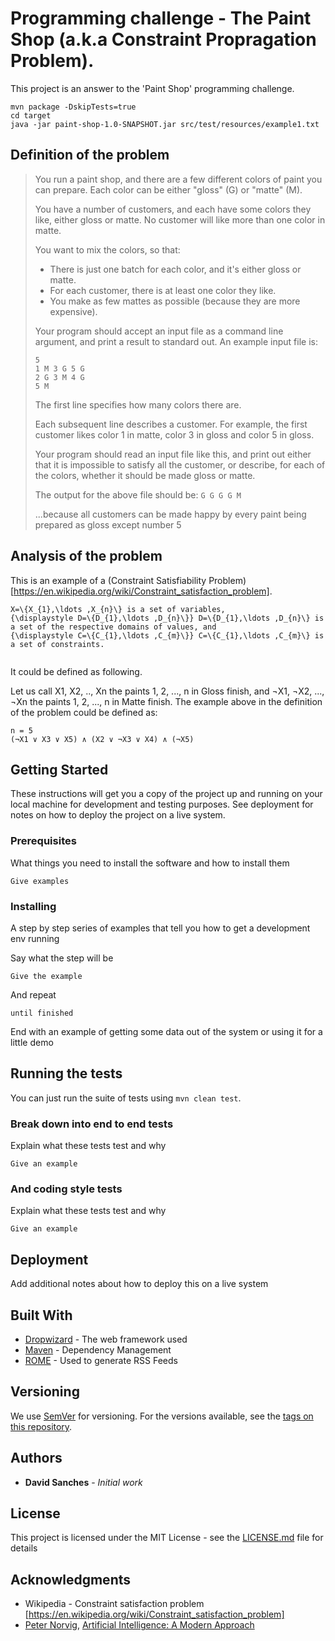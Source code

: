 # Programming challenge - The Paint Shop (a.k.a Constraint Propragation Problem).

This project is an answer to the 'Paint Shop' programming challenge.

```
mvn package -DskipTests=true
cd target
java -jar paint-shop-1.0-SNAPSHOT.jar src/test/resources/example1.txt
```

## Definition of the problem

> You run a paint shop, and there are a few different colors of paint 
you can prepare. Each color can be either "gloss" (G) or "matte" (M).
>
> You have a number of customers, and each have some colors they like, either gloss or matte. No customer will like more than one color in matte.
>
> You want to mix the colors, so that:
> * There is just one batch for each color, and it's either gloss or matte.
> * For each customer, there is at least one color they like.
> * You make as few mattes as possible (because they are more expensive).
>
> Your program should accept an input file as a command line argument, and print a result to standard out.
> An example input file is:
> ```
> 5
> 1 M 3 G 5 G
> 2 G 3 M 4 G
> 5 M
> ```
>
> The first line specifies how many colors there are.
>
> Each subsequent line describes a customer.  For example, the first customer likes color 1 in matte, color 3 in gloss and color 5 in gloss.
>
> Your program should read an input file like this, and print out either that it is impossible to satisfy all the customer, or describe, for each of the colors, whether it should be made gloss or matte.
>
> The output for the above file should be:
> `G G G G M`
>
> ...because all customers can be made happy by every paint being prepared as gloss except number 5

## Analysis of the problem

This is an example of a (Constraint Satisfiability Problem)[https://en.wikipedia.org/wiki/Constraint_satisfaction_problem].
```
X=\{X_{1},\ldots ,X_{n}\} is a set of variables,
{\displaystyle D=\{D_{1},\ldots ,D_{n}\}} D=\{D_{1},\ldots ,D_{n}\} is a set of the respective domains of values, and
{\displaystyle C=\{C_{1},\ldots ,C_{m}\}} C=\{C_{1},\ldots ,C_{m}\} is a set of constraints.
```

```
```

It could be defined as following.

Let us call X1, X2, .., Xn the paints 1, 2, ..., n in Gloss finish,
and ¬X1, ¬X2, ..., ¬Xn the paints 1, 2, ..., n in Matte finish.
The example above in the definition of the problem could be defined as:

```
n = 5
(¬X1 ∨ X3 ∨ X5) ∧ (X2 ∨ ¬X3 ∨ X4) ∧ (¬X5)
```


## Getting Started

These instructions will get you a copy of the project up and running on your local machine for development and testing purposes. See deployment for notes on how to deploy the project on a live system.

### Prerequisites

What things you need to install the software and how to install them

```
Give examples
```

### Installing

A step by step series of examples that tell you how to get a development env running

Say what the step will be

```
Give the example
```

And repeat

```
until finished
```

End with an example of getting some data out of the system or using it for a little demo

## Running the tests

You can just run the suite of tests using `mvn clean test`.

### Break down into end to end tests

Explain what these tests test and why

```
Give an example
```

### And coding style tests

Explain what these tests test and why

```
Give an example
```

## Deployment

Add additional notes about how to deploy this on a live system

## Built With

* [Dropwizard](http://www.dropwizard.io/1.0.2/docs/) - The web framework used
* [Maven](https://maven.apache.org/) - Dependency Management
* [ROME](https://rometools.github.io/rome/) - Used to generate RSS Feeds


## Versioning

We use [SemVer](http://semver.org/) for versioning. For the versions available, see the [tags on this repository](https://github.com/your/project/tags).

## Authors

* **David Sanches** - *Initial work*

## License

This project is licensed under the MIT License - see the [LICENSE.md](LICENSE.md) file for details

## Acknowledgments

* Wikipedia - Constraint satisfaction problem [https://en.wikipedia.org/wiki/Constraint_satisfaction_problem]
* [Peter Norvig](http://norvig.com/), [Artificial Intelligence: A Modern Approach](http://aima.cs.berkeley.edu/)

